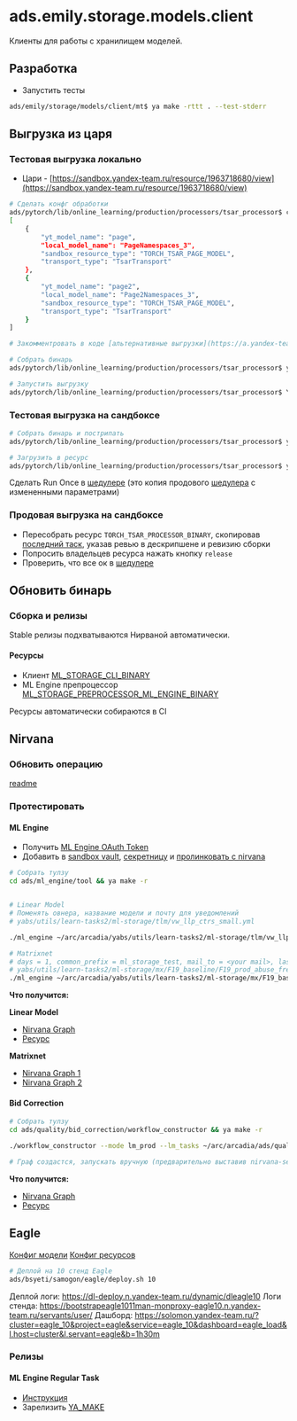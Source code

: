 # ads.emily.storage.models.client

Клиенты для работы с хранилищем моделей.

## Разработка

- Запустить тесты

```bash
ads/emily/storage/models/client/mt$ ya make -rttt . --test-stderr
```

## Выгрузка из царя

### Тестовая выгрузка локально

- Цари - [https://sandbox.yandex-team.ru/resource/1963718680/view](https://sandbox.yandex-team.ru/resource/1963718680/view)

```bash
# Сделать конфг обработки
ads/pytorch/lib/online_learning/production/processors/tsar_processor$ cat model_processor_conf.json
[
    {
        "yt_model_name": "page",
        "local_model_name": "PageNamespaces_3",
        "sandbox_resource_type": "TORCH_TSAR_PAGE_MODEL",
        "transport_type": "TsarTransport"
    },
    {
        "yt_model_name": "page2",
        "local_model_name": "Page2Namespaces_3",
        "sandbox_resource_type": "TORCH_TSAR_PAGE_MODEL",
        "transport_type": "TsarTransport"
    }
]

# Закомментровать в коде [альтернативные выгрузки](https://a.yandex-team.ru/arc/trunk/arcadia/ads/pytorch/lib/online_learning/production/processors/tsar_processor/lib/processing_impl.py?rev=r7938733#L139) (долго работает на данный момент)

# Собрать бинарь
ads/pytorch/lib/online_learning/production/processors/tsar_processor$ ya make -r .

# Запустить выгрузку
ads/pytorch/lib/online_learning/production/processors/tsar_processor$ YT_PROXY=hahn YT_TOKEN=<> SANDBOX_TOKEN=<> ./tsar_processor --direct_value_path //home/bs/users/ilariia/tsar_processed_model2/13 --transport http --model_descriptors_config ./model_processor_conf.json --ttl 500 --model_id 10 --model_yt_dir //home/fake_dir --artifact_name artname_ilariia --force
```

### Тестовая выгрузка на сандбоксе

```bash
# Собрать бинарь и пострипать
ads/pytorch/lib/online_learning/production/processors/tsar_processor$ ya make -r && strip tsar_processor

# Загрузить в ресурс
ads/pytorch/lib/online_learning/production/processors/tsar_processor$ ya upload tsar_processor -T TORCH_TSAR_PROCESSOR_BINARY -A test_runner=emily
```

Сделать Run Once в [шедулере](https://sandbox.yandex-team.ru/scheduler/44088/view) (это копия продового [шедулера](https://sandbox.yandex-team.ru/scheduler/43663/view) c измененными параметрами)

### Продовая выгрузка на сандбоксе

- Пересобрать ресурс `TORCH_TSAR_PROCESSOR_BINARY`, скопировав [последний таск](https://sandbox.yandex-team.ru/resources?type=TORCH_TSAR_PROCESSOR_BINARY), указав ревью в дескрипшене и ревизию сборки
- Попросить владельцев ресурса нажать кнопку `release`
- Проверить, что все ок в [шедулере](https://sandbox.yandex-team.ru/scheduler/43663/view)

## Обновить бинарь

### Сборка и релизы

Stable релизы подхватываются Нирваной автоматически.

#### Ресурсы

- Клиент [ML_STORAGE_CLI_BINARY](https://sandbox.yandex-team.ru/resources?type=ML_STORAGE_CLI_BINARY&limit=20)
- ML Engine препроцессор [ML_STORAGE_PREPROCESSOR_ML_ENGINE_BINARY](https://sandbox.yandex-team.ru/resources?type=ML_STORAGE_PREPROCESSOR_ML_ENGINE_BINARY&limit=20)

Ресурсы автоматически собираются в CI

## Nirvana

### Обновить операцию

[readme](https://a.yandex-team.ru/arc/trunk/arcadia/ads/emily/storage/libs/nirvana/readme.md)

### Протестировать

#### ML Engine

- Получить [ML Engine OAuth Token](https://oauth.yandex-team.ru//authorize?response_type=token&client_id=37053ffeeb0b4099bafd84242d5850a5)
- Добавить в [sandbox vault](https://sandbox.yandex-team.ru/admin/vault), [секретницу](https://yav.yandex-team.ru/) и [пролинковать с nirvana](https://nirvana.yandex-team.ru/secrets)

```bash
# Собрать тулзу
cd ads/ml_engine/tool && ya make -r


# Linear Model
# Поменять овнера, название модели и почту для уведомлений
# yabs/utils/learn-tasks2/ml-storage/tlm/vw_llp_ctrs_small.yml

./ml_engine ~/arc/arcadia/yabs/utils/learn-tasks2/ml-storage/tlm/vw_llp_ctrs_small.yml --nirvana-secret <ml_engine_secret_name>

# Matrixnet
# days = 1, common_prefix = ml_storage_test, mail_to = <your mail>, last_log_date = <actual date>
# yabs/utils/learn-tasks2/ml-storage/mx/F19_baseline/F19_prod_abuse_fresh_rc_from_log_fixes_4_09_pytorch_new_tsar.yml
./ml_engine ~/arc/arcadia/yabs/utils/learn-tasks2/ml-storage/mx/F19_baseline/F19_prod_abuse_fresh_rc_from_log_fixes_4_09_pytorch_new_tsar.yml  --nirvana-secret <ml_engine_secret_name>
```

**Что получится:**

**Linear Model**

- [Nirvana Graph](https://nirvana.yandex-team.ru/flow/26d488b1-5b17-4f7e-9e86-4776dc64ed08/f42084ed-28e6-4de7-b2bc-d1cacb75cd7c/graph)
- [Ресурс](https://sandbox.yandex-team.ru/resource/2047105013/view)

**Matrixnet**

- [Nirvana Graph 1](https://nirvana.yandex-team.ru/flow/4d2159bb-a6b1-4852-85f7-8c879ce8bd98/099e2d81-7791-46c1-8b47-e7fda4fee336/graph)
- [Nirvana Graph 2](https://nirvana.yandex-team.ru/flow/b0e5537f-b423-4d47-bb54-2ed3d412223a/ed91aebc-cb1b-40d8-9c5c-a11b47c04e0a/graph)

#### Bid Correction

```bash
# Собрать тулзу
cd ads/quality/bid_correction/workflow_constructor && ya make -r

./workflow_constructor --mode lm_prod --lm_tasks ~/arc/arcadia/ads/quality/bid_correction/workflow_constructor/tasks/ab_conv/rsya/lm/v10_dmlc_rwm1_roi.yml --tmp_tables_ttl 1 --nirvana_results_ttl 1 --last_log_date 20210301 --lm_tasks_patch '{"days": 1}' --no_start

# Граф создастся, запускать вручную (предварительно выставив nirvana-secret, можно использовать ML_ENGINE)
```

**Что получится:**

- [Nirvana Graph](https://nirvana.yandex-team.ru/flow/e6d23498-cba0-4dd4-916d-f00ae1906c9e/714a1b12-a3f5-46f8-8156-57df56f41ba2/graph)
- [Ресурс](https://sandbox.yandex-team.ru/resource/2048900552/view)

## Eagle

[Конфиг модели](https://a.yandex-team.ru/arc_vcs/ads/bsyeti/samogon/eagle/plugin/eagle.py?rev=6ce2e23375ac2d8dba6e39c706b4a1fff898dd90#L168)
[Конфиг ресурсов](https://a.yandex-team.ru/arc_vcs/ads/bsyeti/samogon/plugin_lib/sandbox_resources/sandbox_resources_set.py?rev=ca77413401d99f4346750328c93a19ef614dd44a#L154)

```bash
# Деплой на 10 стенд Eagle
ads/bsyeti/samogon/eagle/deploy.sh 10
```

Деплой логи: https://dl-deploy.n.yandex-team.ru/dynamic/dleagle10
Логи стенда: https://bootstrapeagle1011man-monproxy-eagle10.n.yandex-team.ru/servants/user/
Дашборд: https://solomon.yandex-team.ru/?cluster=eagle_10&project=eagle&service=eagle_10&dashboard=eagle_load&l.host=cluster&l.servant=eagle&b=1h30m

### Релизы

#### ML Engine Regular Task

- [Инструкция](https://wiki.yandex-team.ru/users/ohmikey/updatebinarysandboxlogcreator/)
- Зарелизить [YA_MAKE](https://sandbox.yandex-team.ru/task/887837551/view)
